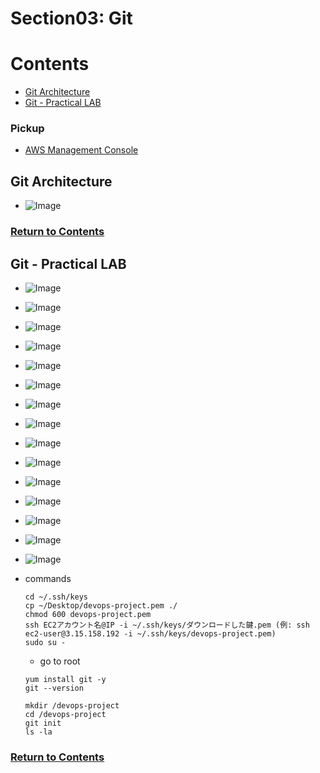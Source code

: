 # Section03: Git

<a id = "contents">

# Contents
* [Git Architecture](#Architecture)
* [Git - Practical LAB](#lab)

### Pickup
* [AWS Management Console](https://github.com/Pippippi3104/2020_DevOps_CICDwithJenkinsAnsibleDockerKubernetes/blob/main/doc/Section02_CICDpipeline.md#1st--aws-management-console)


<a id = "Architecture">

## Git Architecture
* ![Image](../src/images/Section03/init001.png)

### [Return to Contents](#contents)


<a id = "lab">

## Git - Practical LAB
* ![Image](../src/images/Section03/lab001.png)
* ![Image](../src/images/Section03/lab002.png)
* ![Image](../src/images/Section03/lab003.png)
* ![Image](../src/images/Section03/lab004.png)
* ![Image](../src/images/Section03/lab005.png)
* ![Image](../src/images/Section03/lab006.png)
* ![Image](../src/images/Section03/lab007.png)
* ![Image](../src/images/Section03/lab008.png)
* ![Image](../src/images/Section03/lab009.png)
* ![Image](../src/images/Section03/lab010.png)
* ![Image](../src/images/Section03/lab011.png)
* ![Image](../src/images/Section03/lab012.png)
* ![Image](../src/images/Section03/lab013.png)
* ![Image](../src/images/Section03/lab014.png)
* ![Image](../src/images/Section03/lab015.png)

* commands
  ```
  cd ~/.ssh/keys
  cp ~/Desktop/devops-project.pem ./
  chmod 600 devops-project.pem
  ssh EC2アカウント名@IP -i ~/.ssh/keys/ダウンロードした鍵.pem (例: ssh ec2-user@3.15.158.192 -i ~/.ssh/keys/devops-project.pem)
  sudo su -
  ```
  * go to root
  ```
  yum install git -y
  git --version
  ```
  ```
  mkdir /devops-project
  cd /devops-project
  git init
  ls -la
  ```

### [Return to Contents](#contents)